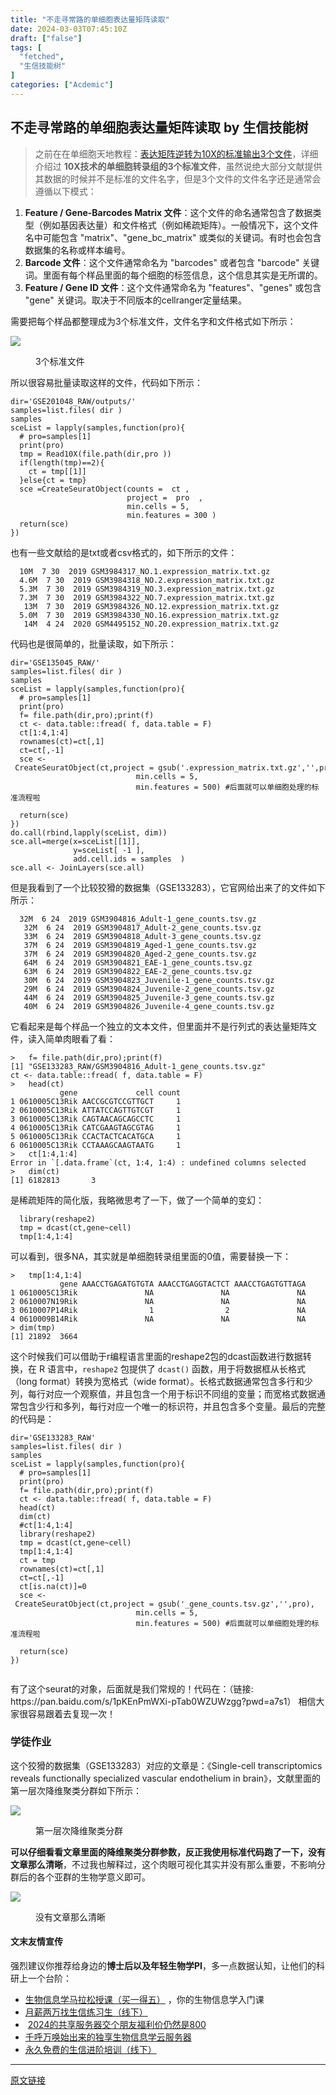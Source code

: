 ```yaml
---
title: "不走寻常路的单细胞表达量矩阵读取"
date: 2024-03-03T07:45:10Z
draft: ["false"]
tags: [
  "fetched",
  "生信技能树"
]
categories: ["Acdemic"]
---
```

不走寻常路的单细胞表达量矩阵读取 by 生信技能树
------
<div><section data-tool="mdnice编辑器" data-website="https://www.mdnice.com"><blockquote data-tool="mdnice编辑器"><span></span><p>之前在在单细胞天地教程：<a href="https://mp.weixin.qq.com/s?__biz=MzUzMTEwODk0Ng==&amp;mid=2247490226&amp;idx=1&amp;sn=4fb0e8e871478acbd0fbfda504e7fa26&amp;scene=21#wechat_redirect" data-linktype="2">表达矩阵逆转为10X的标准输出3个文件</a>，详细介绍过 <strong>10X技术的单细胞转录组的3个标准文件</strong>，虽然说绝大部分文献提供其数据的时候并不是标准的文件名字，但是3个文件的文件名字还是通常会遵循以下模式：</p></blockquote><ol data-tool="mdnice编辑器"><li><section><strong>Feature / Gene-Barcodes Matrix 文件</strong>：这个文件的命名通常包含了数据类型（例如基因表达量）和文件格式（例如稀疏矩阵）。一般情况下，这个文件名中可能包含 "matrix"、"gene_bc_matrix" 或类似的关键词。有时也会包含数据集的名称或样本编号。</section></li><li><section><strong>Barcode 文件</strong>：这个文件通常命名为 "barcodes" 或者包含 "barcode" 关键词。里面有每个样品里面的每个细胞的标签信息，这个信息其实是无所谓的。</section></li><li><section><strong>Feature / Gene ID 文件</strong>：这个文件通常命名为 "features"、"genes" 或包含 "gene" 关键词。取决于不同版本的cellranger定量结果。</section></li></ol><p data-tool="mdnice编辑器">需要把每个样品都整理成为3个标准文件，文件名字和文件格式如下所示：</p><p><img data-galleryid="" data-imgfileid="100044866" data-ratio="0.35462962962962963" data-s="300,640" data-src="https://mmbiz.qpic.cn/mmbiz_png/cZNhZQ6j4wyJoxhKOuicFvY4gzWx3DIO6ZTnZM6miawoLgm8TqA077kZx1dib5RRzpn0UHACCwgxesBia19eZJ5rAQ/640?wx_fmt=png&amp;from=appmsg" data-type="png" data-w="1080" src="https://mmbiz.qpic.cn/mmbiz_png/cZNhZQ6j4wyJoxhKOuicFvY4gzWx3DIO6ZTnZM6miawoLgm8TqA077kZx1dib5RRzpn0UHACCwgxesBia19eZJ5rAQ/640?wx_fmt=png&amp;from=appmsg"></p><figure data-tool="mdnice编辑器"><figcaption>3个标准文件</figcaption></figure><p data-tool="mdnice编辑器">所以很容易批量读取这样的文件，代码如下所示：</p><pre data-tool="mdnice编辑器"><span></span><code>dir=<span>'GSE201048_RAW/outputs/'</span><br>samples=list.files( dir )<br>samples <br>sceList = lapply(samples,<span>function</span>(pro){ <br>  <span># pro=samples[1] </span><br>  print(pro)  <br>  tmp = Read10X(file.path(dir,pro )) <br>  <span>if</span>(length(tmp)==<span>2</span>){<br>    ct = tmp[[<span>1</span>]] <br>  }<span>else</span>{ct = tmp}<br>  sce =CreateSeuratObject(counts =  ct ,<br>                          project =  pro  ,<br>                          min.cells = <span>5</span>,<br>                          min.features = <span>300</span> )<br>  <span>return</span>(sce)<br>}) <br></code></pre><p data-tool="mdnice编辑器">也有一些文献给的是txt或者csv格式的，如下所示的文件：</p><pre data-tool="mdnice编辑器"><span></span><code>  10M  7 30  2019 GSM3984317_NO.1.expression_matrix.txt.gz<br>  4.6M  7 30  2019 GSM3984318_NO.2.expression_matrix.txt.gz<br>  5.3M  7 30  2019 GSM3984319_NO.3.expression_matrix.txt.gz<br>  7.3M  7 30  2019 GSM3984322_NO.7.expression_matrix.txt.gz<br>   13M  7 30  2019 GSM3984326_NO.12.expression_matrix.txt.gz<br>  5.0M  7 30  2019 GSM3984330_NO.16.expression_matrix.txt.gz<br>   14M  4 24  2020 GSM4495152_NO.20.expression_matrix.txt.gz<br></code></pre><p data-tool="mdnice编辑器">代码也是很简单的，批量读取，如下所示：</p><pre data-tool="mdnice编辑器"><span></span><code>dir=<span>'GSE135045_RAW/'</span><br>samples=list.files( dir )<br>samples <br>sceList = lapply(samples,<span>function</span>(pro){ <br>  <span># pro=samples[1] </span><br>  print(pro)  <br>  f= file.path(dir,pro);print(f)<br>  ct &lt;- data.table::fread( f, data.table = <span>F</span>)<br>  ct[<span>1</span>:<span>4</span>,<span>1</span>:<span>4</span>]<br>  rownames(ct)=ct[,<span>1</span>]<br>  ct=ct[,-<span>1</span>]<br>  sce &lt;- CreateSeuratObject(ct,project = gsub(<span>'.expression_matrix.txt.gz'</span>,<span>''</span>,pro),<br>                            min.cells = <span>5</span>,<br>                            min.features = <span>500</span>) <span>#后面就可以单细胞处理的标准流程啦</span><br> <br>  <span>return</span>(sce)<br>}) <br>do.call(rbind,lapply(sceList, dim))<br>sce.all=merge(x=sceList[[<span>1</span>]],<br>              y=sceList[ -<span>1</span> ],<br>              add.cell.ids = samples  )  <br>sce.all &lt;- JoinLayers(sce.all) <br></code></pre><p data-tool="mdnice编辑器">但是我看到了一个比较狡猾的数据集（GSE133283），它官网给出来了的文件如下所示：</p><pre data-tool="mdnice编辑器"><span></span><code>  32M  6 24  2019 GSM3904816_Adult-1_gene_counts.tsv.gz<br>   32M  6 24  2019 GSM3904817_Adult-2_gene_counts.tsv.gz<br>   33M  6 24  2019 GSM3904818_Adult-3_gene_counts.tsv.gz<br>   37M  6 24  2019 GSM3904819_Aged-1_gene_counts.tsv.gz<br>   37M  6 24  2019 GSM3904820_Aged-2_gene_counts.tsv.gz<br>   64M  6 24  2019 GSM3904821_EAE-1_gene_counts.tsv.gz<br>   63M  6 24  2019 GSM3904822_EAE-2_gene_counts.tsv.gz<br>   30M  6 24  2019 GSM3904823_Juvenile-1_gene_counts.tsv.gz<br>   29M  6 24  2019 GSM3904824_Juvenile-2_gene_counts.tsv.gz<br>   44M  6 24  2019 GSM3904825_Juvenile-3_gene_counts.tsv.gz<br>   40M  6 24  2019 GSM3904826_Juvenile-4_gene_counts.tsv.gz<br></code></pre><p data-tool="mdnice编辑器">它看起来是每个样品一个独立的文本文件，但里面并不是行列式的表达量矩阵文件，读入简单肉眼看了看：</p><pre data-tool="mdnice编辑器"><span></span><code>&gt;   f= file.path(dir,pro);print(f)<br>[<span>1</span>] <span>"GSE133283_RAW/GSM3904816_Adult-1_gene_counts.tsv.gz"</span><br>ct &lt;- data.table::fread( f, data.table = <span>F</span>)<br>&gt;   head(ct)<br>           gene             cell count<br><span>1</span> 0610005C13Rik AACCGCGTCCGTTGCT     <span>1</span><br><span>2</span> 0610005C13Rik ATTATCCAGTTGTCGT     <span>1</span><br><span>3</span> 0610005C13Rik CAGTAACAGCAGCCTC     <span>1</span><br><span>4</span> 0610005C13Rik CATCGAAGTAGCGTAG     <span>1</span><br><span>5</span> 0610005C13Rik CCACTACTCACATGCA     <span>1</span><br><span>6</span> 0610005C13Rik CCTAAAGCAAGTAATG     <span>1</span><br>&gt;   ct[<span>1</span>:<span>4</span>,<span>1</span>:<span>4</span>]<br>Error <span>in</span> `[.data.frame`(ct, <span>1</span>:<span>4</span>, <span>1</span>:<span>4</span>) : undefined columns selected <br>&gt;   dim(ct)<br>[<span>1</span>] <span>6182813</span>       <span>3</span><br></code></pre><p data-tool="mdnice编辑器">是稀疏矩阵的简化版，我略微思考了一下，做了一个简单的变幻：</p><pre data-tool="mdnice编辑器"><span></span><code>  library(reshape2)<br>  tmp = dcast(ct,gene~cell)<br>  tmp[1:4,1:4]<br></code></pre><p data-tool="mdnice编辑器">可以看到，很多NA，其实就是单细胞转录组里面的0值，需要替换一下：</p><pre data-tool="mdnice编辑器"><span></span><code>&gt;   tmp[1:4,1:4]<br>           gene AAACCTGAGATGTGTA AAACCTGAGGTACTCT AAACCTGAGTGTTAGA<br>1 0610005C13Rik               NA               NA               NA<br>2 0610007N19Rik               NA               NA               NA<br>3 0610007P14Rik                1                2               NA<br>4 0610009B14Rik               NA               NA               NA<br>&gt; dim(tmp)<br>[1] 21892  3664<br></code></pre><p data-tool="mdnice编辑器">这个时候我们可以借助于r编程语言里面的reshape2包的dcast函数进行数据转换，在 R 语言中，<code>reshape2</code> 包提供了 <code>dcast()</code> 函数，用于将数据框从长格式（long format）转换为宽格式（wide format）。长格式数据通常包含多行和少列，每行对应一个观察值，并且包含一个用于标识不同组的变量；而宽格式数据通常包含少行和多列，每行对应一个唯一的标识符，并且包含多个变量。最后的完整的代码是：</p><pre data-tool="mdnice编辑器"><span></span><code>dir=<span>'GSE133283_RAW'</span><br>samples=list.files( dir )<br>samples <br>sceList = lapply(samples,<span>function</span>(pro){ <br>  <span># pro=samples[1] </span><br>  print(pro)  <br>  f= file.path(dir,pro);print(f)<br>  ct &lt;- data.table::fread( f, data.table = <span>F</span>)<br>  head(ct)<br>  dim(ct)<br>  <span>#ct[1:4,1:4]</span><br>  <span>library</span>(reshape2)<br>  tmp = dcast(ct,gene~cell)<br>  tmp[<span>1</span>:<span>4</span>,<span>1</span>:<span>4</span>]<br>  ct = tmp<br>  rownames(ct)=ct[,<span>1</span>]<br>  ct=ct[,-<span>1</span>]<br>  ct[is.na(ct)]=<span>0</span><br>  sce &lt;- CreateSeuratObject(ct,project = gsub(<span>'_gene_counts.tsv.gz'</span>,<span>''</span>,pro),<br>                            min.cells = <span>5</span>,<br>                            min.features = <span>500</span>) <span>#后面就可以单细胞处理的标准流程啦</span><br>  <br>  <span>return</span>(sce)<br>}) <br><br></code></pre><p data-tool="mdnice编辑器">有了这个seurat的对象，后面就是我们常规的！代码在：（链接: https://pan.baidu.com/s/1pKEnPmWXi-pTab0WZUWzgg?pwd=a7s1） 相信大家很容易跟着去复现一次！</p><h3 data-tool="mdnice编辑器"><span></span><span>学徒作业</span><span></span></h3><p data-tool="mdnice编辑器">这个狡猾的数据集（GSE133283）对应的文章是：《Single-cell transcriptomics reveals functionally specialized vascular endothelium in brain》，文献里面的第一层次降维聚类分群如下所示：</p><p><img data-galleryid="" data-imgfileid="100044867" data-ratio="0.8712962962962963" data-s="300,640" data-src="https://mmbiz.qpic.cn/mmbiz_png/cZNhZQ6j4wyJoxhKOuicFvY4gzWx3DIO6Ql1DBsPgUfowYpww51MJA23ggC5DiaIkyFvvw43Y07ucxj4XuWSbUrQ/640?wx_fmt=png&amp;from=appmsg" data-type="png" data-w="1080" src="https://mmbiz.qpic.cn/mmbiz_png/cZNhZQ6j4wyJoxhKOuicFvY4gzWx3DIO6Ql1DBsPgUfowYpww51MJA23ggC5DiaIkyFvvw43Y07ucxj4XuWSbUrQ/640?wx_fmt=png&amp;from=appmsg"></p><figure data-tool="mdnice编辑器"><figcaption>第一层次降维聚类分群</figcaption></figure><p data-tool="mdnice编辑器"><strong>可以仔细看看文章里面的降维聚类分群参数，反正我使用标准代码跑了一下，没有文章那么清晰</strong>，不过我也解释过，这个肉眼可视化其实并没有那么重要，不影响分群后的各个亚群的生物学意义即可。</p><p><img data-galleryid="" data-imgfileid="100044868" data-ratio="1.0666666666666667" data-s="300,640" data-src="https://mmbiz.qpic.cn/mmbiz_png/cZNhZQ6j4wyJoxhKOuicFvY4gzWx3DIO6ib8x02YeMWetoIQ8qiat4VXJjwfU4m70Nj5AsalgqOGbia04AmoKBfuMA/640?wx_fmt=png&amp;from=appmsg" data-type="png" data-w="1080" src="https://mmbiz.qpic.cn/mmbiz_png/cZNhZQ6j4wyJoxhKOuicFvY4gzWx3DIO6ib8x02YeMWetoIQ8qiat4VXJjwfU4m70Nj5AsalgqOGbia04AmoKBfuMA/640?wx_fmt=png&amp;from=appmsg"></p><figure data-tool="mdnice编辑器"><figcaption>没有文章那么清晰</figcaption></figure></section><h4 data-tool="mdnice编辑器">文末友情宣传</h4><p data-tool="mdnice编辑器">强烈建议你推荐给身边的<strong>博士后以及年轻生物学PI</strong>，多一点数据认知，让他们的科研上一个台阶：</p><ul data-tool="mdnice编辑器"><li><section><a target="_blank" href="http://mp.weixin.qq.com/s?__biz=MzAxMDkxODM1Ng==&amp;mid=2247528328&amp;idx=1&amp;sn=33055906f1dca6958238a84b48405cd5&amp;chksm=9b4b2f33ac3ca6255cdf3d9e1422c6610aebd2fdece36ea0bd9d1cf838cbf1521b599ae81abe&amp;scene=21#wechat_redirect" textvalue="生物信息学马拉松授‍课（买一得五）" linktype="text" imgurl="" imgdata="null" data-itemshowtype="0" tab="innerlink" data-linktype="2" hasload="1">生物信息学马拉松授课（买一得五）</a> ，你的生物信息学入门课</section></li><li><section><a target="_blank" href="http://mp.weixin.qq.com/s?__biz=MzAxMDkxODM1Ng==&amp;mid=2247528133&amp;idx=1&amp;sn=2fc6bf3e8455222628c9814d6509c74f&amp;chksm=9b4b2e7eac3ca7687d2f12b37fa48bfe1b060b3c204df87dbf6e277321cfaeb8f5e4d283ca1e&amp;scene=21#wechat_redirect" textvalue="月薪两万找生信练习生（线下）" linktype="text" imgurl="" imgdata="null" data-itemshowtype="0" tab="innerlink" data-linktype="2" hasload="1">月薪两万找生信练习生（线下）</a><br></section></li><li><section> <a target="_blank" href="http://mp.weixin.qq.com/s?__biz=MzAxMDkxODM1Ng==&amp;mid=2247528363&amp;idx=1&amp;sn=5e02f3e9b2e148191e23ebc2c0d780e7&amp;chksm=9b4b2f10ac3ca606c1c4bac8cf112bb9b0f18e3c4262f5f2b8c0dba3bfedf2ba201507247005&amp;scene=21#wechat_redirect" textvalue="2024的共享服务器交个朋友福利价仍然是800" linktype="text" imgurl="" imgdata="null" data-itemshowtype="0" tab="innerlink" data-linktype="2" hasload="1">2024的共享服务器交个朋友福利价仍然是800</a></section></li><li><section><a target="_blank" href="http://mp.weixin.qq.com/s?__biz=MzAxMDkxODM1Ng==&amp;mid=2247519765&amp;idx=1&amp;sn=ce5a8c8182f854c88043059f8c2cb9ff&amp;chksm=9b4bceaeac3c47b88c19941d43dbb1401f3a92206481a0afc41159927868199643f795d62a7e&amp;scene=21#wechat_redirect" textvalue="千呼万唤始出来的独享生物信息学云服务器" linktype="text" imgurl="" imgdata="null" data-itemshowtype="0" tab="innerlink" data-linktype="2" hasload="1">千呼万唤始出来的独享生物信息学云服务器</a></section></li><li><section><a target="_blank" href="http://mp.weixin.qq.com/s?__biz=MzAxMDkxODM1Ng==&amp;mid=2247528144&amp;idx=1&amp;sn=be4d7e542d1077921024c86a4c130f16&amp;chksm=9b4b2e6bac3ca77d87a0ae0c12ae028d10225db19c8d7fb92b1299fa12f572bb769bcd92889b&amp;scene=21#wechat_redirect" textvalue="永久免费的生信进阶培训（线下）" linktype="text" imgurl="" imgdata="null" data-itemshowtype="0" tab="innerlink" data-linktype="2" hasload="1">永久免费的生信进阶培训（线下）</a></section></li></ul><p><mp-style-type data-value="3"></mp-style-type></p></div>  
<hr>
<a href="https://mp.weixin.qq.com/s/5M1AxA6qFNrjsDmYBeSvzQ",target="_blank" rel="noopener noreferrer">原文链接</a>
